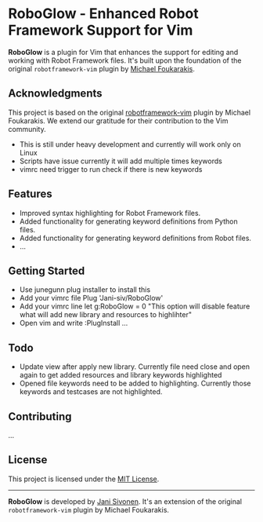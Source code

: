 # RoboGlow - Enhanced Robot Framework Support for Vim

**RoboGlow** is a plugin for Vim that enhances the support for editing and working with Robot Framework files. It's built upon the foundation of the original `robotframework-vim` plugin by [Michael Foukarakis](https://github.com/mfukar/robotframework-vim).

## Acknowledgments

This project is based on the original [robotframework-vim](https://github.com/mfukar/robotframework-vim) plugin by Michael Foukarakis. We extend our gratitude for their contribution to the Vim community.

- This is still under heavy development and currently will work only on Linux
- Scripts have issue currently it will add multiple times keywords
- vimrc need trigger to run check if there is new keywords
## Features

- Improved syntax highlighting for Robot Framework files.
- Added functionality for generating keyword definitions from Python files.
- Added functionality for generating keyword definitions from Robot files.
- ...

## Getting Started
- Use junegunn plug installer to install this
- Add your vimrc file Plug 'Jani-siv/RoboGlow'
- Add your vimrc line let g:RoboGlow = 0 "This option will disable feature what will add new library and resources to highlihter"
- Open vim and write :PlugInstall
...

## Todo
- Update view after apply new library. Currently file need close and open again to get added resources and library keywords highlighted
- Opened file keywords need to be added to highlighting. Currently those keywords and testcases are not highlighted.

## Contributing

...

## License

This project is licensed under the [MIT License](LICENSE).

---

**RoboGlow** is developed by [Jani Sivonen](https://github.com/Jani-siv). It's an extension of the original `robotframework-vim` plugin by Michael Foukarakis.

